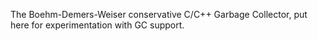 The Boehm-Demers-Weiser conservative C/C++ Garbage Collector, put here for experimentation with GC support.